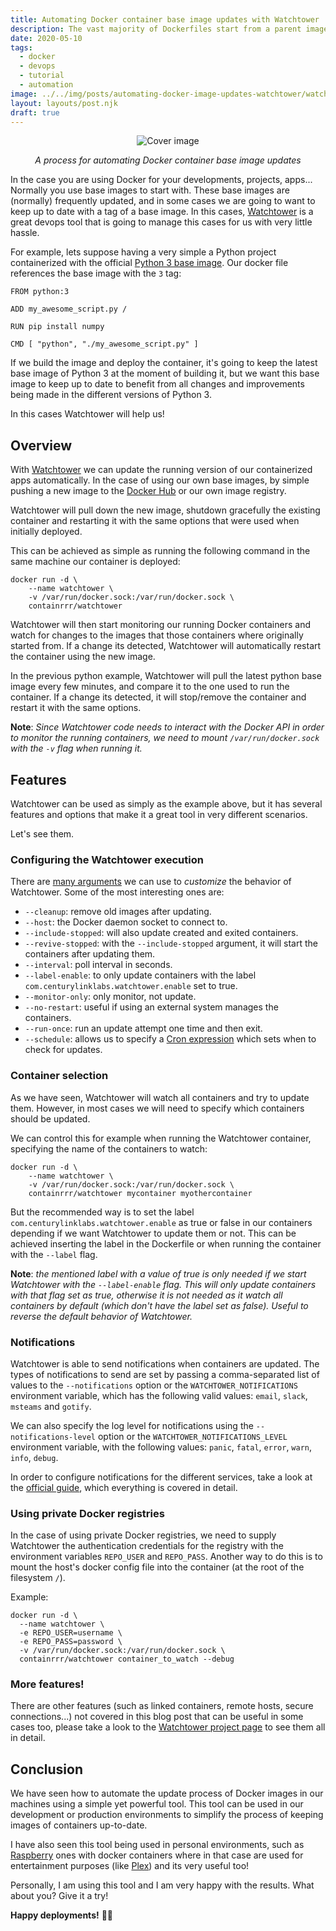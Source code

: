 ```yaml
---
title: Automating Docker container base image updates with Watchtower
description: The vast majority of Dockerfiles start from a parent image (a base image), which are part of our docker containers, the base from where our projects are built. These base images (normally) are being updated frequently, and we need to follow the updates to not keep our project outdated. Watchtower help us with this frequent updates, managing them seamlessly for our projects.
date: 2020-05-10
tags:
  - docker
  - devops
  - tutorial
  - automation
image: ../../img/posts/automating-docker-image-updates-watchtower/watchtower-docker.png
layout: layouts/post.njk
draft: true
---
```


<div align="center">

![Cover image](../../img/posts/automating-docker-image-updates-watchtower/watchtower-docker.png)

</div>
<div align="center"><em>A process for automating Docker container base image updates</em></div>

In the case you are using Docker for your developments, projects, apps... Normally you use base images to start with. These base images are (normally) frequently updated, and in some cases we are going to want to keep up to date with a tag of a base image. In this cases, [Watchtower](https://github.com/containrrr/watchtower) is a great devops tool that is going to manage this cases for us with very little hassle.

For example, lets suppose having a very simple a Python project containerized with the official [Python 3 base image](https://hub.docker.com/_/python).
Our docker file references the base image with the `3` tag:

```docker
FROM python:3

ADD my_awesome_script.py /

RUN pip install numpy

CMD [ "python", "./my_awesome_script.py" ]
```

If we build the image and deploy the container, it's going to keep the latest base image of Python 3 at the moment of building it, but we want this base image to keep up to date to benefit from all changes and improvements being made in the different versions of Python 3.

In this cases Watchtower will help us!

## Overview

With [Watchtower](https://containrrr.github.io/watchtower/) we can update the running version of our containerized apps automatically. In the case of using our own base images, by simple pushing a new image to the [Docker Hub](https://hub.docker.com/) or our own image registry.

Watchtower will pull down the new image, shutdown gracefully the existing container and restarting it with the same options that were used when initially deployed.

This can be achieved as simple as running the following command in the same machine our container is deployed:

```shell
docker run -d \
    --name watchtower \
    -v /var/run/docker.sock:/var/run/docker.sock \
    containrrr/watchtower
```

Watchtower will then start monitoring our running Docker containers and watch for changes to the images that those containers where originally started from. If a change its detected, Watchtower will automatically restart the container using the new image.

In the previous python example, Watchtower will pull the latest python base image every few minutes, and compare it to the one used to run the container. If a change its detected, it will stop/remove the container and restart it with the same options.

**Note**: *Since Watchtower code needs to interact with the Docker API in order to monitor the running containers, we need to mount `/var/run/docker.sock` with the `-v` flag when running it.*

## Features

Watchtower can be used as simply as the example above, but it has several features and options that make it a great tool in very different scenarios.

Let's see them.

### Configuring the Watchtower execution

There are [many arguments](https://containrrr.github.io/watchtower/arguments/) we can use to *customize* the behavior of Watchtower.
Some of the most interesting ones are:

- `--cleanup`: remove old images after updating.
- `--host`: the Docker daemon socket to connect to.
- `--include-stopped`: will also update created and exited containers.
- `--revive-stopped`: with the `--include-stopped` argument, it will start the containers after updating them.
- `--interval`: poll interval in seconds.
- `--label-enable`: to only update containers with the label `com.centurylinklabs.watchtower.enable` set to true.
- `--monitor-only`: only monitor, not update.
- `--no-restart`: useful if using an external system manages the containers.
- `--run-once`: run an update attempt one time and then exit.
- `--schedule`: allows us to specify a [Cron expression](https://crontab.guru/) which sets when to check for updates.

### Container selection

As we have seen, Watchtower will watch all containers and try to update them. However, in most cases we will need to specify which containers should be updated.

We can control this for example when running the Watchtower container, specifying the name of the containers to watch:
```shell
docker run -d \
    --name watchtower \
    -v /var/run/docker.sock:/var/run/docker.sock \
    containrrr/watchtower mycontainer myothercontainer
```

But the recommended way is to set the label `com.centurylinklabs.watchtower.enable` as true or false in our containers depending if we want Watchtower to update them or not. This can be achieved inserting the label in the Dockerfile or when running the container with the `--label` flag.

**Note**: *the mentioned label with a value of true is only needed if we start Watchtower with the `--label-enable` flag. This will only update containers with that flag set as true, otherwise it is not needed as it watch all containers by default (which don't have the label set as false). Useful to reverse the default behavior of Watchtower.*

### Notifications

Watchtower is able to send notifications when containers are updated. The types of notifications to send are set by passing a comma-separated list of values to the `--notifications` option or the `WATCHTOWER_NOTIFICATIONS` environment variable, which has the following valid values: `email`, `slack`, `msteams` and `gotify`.

We can also specify the log level for notifications using the `--notifications-level` option or the `WATCHTOWER_NOTIFICATIONS_LEVEL` environment variable, with the following values: `panic`, `fatal`, `error`, `warn`, `info`, `debug`.

In order to configure notifications for the different services, take a look at the [official guide](https://containrrr.github.io/watchtower/notifications/), which everything is covered in detail.

### Using private Docker registries

In the case of using private Docker registries, we need to supply Watchtower the authentication credentials for the registry with the environment variables `REPO_USER` and `REPO_PASS`. Another way to do this is to mount the host's docker config file into the container (at the root of the filesystem `/`).

Example:
```shell
docker run -d \
  --name watchtower \
  -e REPO_USER=username \
  -e REPO_PASS=password \
  -v /var/run/docker.sock:/var/run/docker.sock \
  containrrr/watchtower container_to_watch --debug
```

### More features!

There are other features (such as linked containers, remote hosts, secure connections...) not covered in this blog post that can be useful in some cases too, please take a look to the [Watchtower project page](https://containrrr.github.io/watchtower) to see them all in detail.

## Conclusion

We have seen how to automate the update process of Docker images in our machines using a simple yet powerful tool.
This tool can be used in our development or production environments to simplify the process of keeping images of containers up-to-date.

I have also seen this tool being used in personal environments, such as [Raspberry](https://www.raspberrypi.org/) ones with docker containers where in that case are used for entertainment purposes (like [Plex](https://www.plex.tv/)) and its very useful too!

Personally, I am using this tool and I am very happy with the results. What about you? Give it a try!


**Happy deployments!** 🎉🎉
